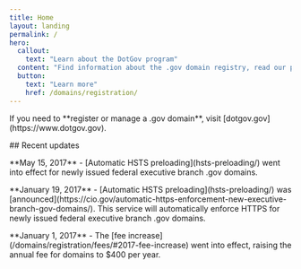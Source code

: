 ```yaml
---
title: Home
layout: landing
permalink: /
hero:
  callout:
    text: "Learn about the DotGov program"
  content: "Find information about the .gov domain registry, read our policies, or download data about .gov domains."
  button:
    text: "Learn more"
    href: /domains/registration/
---
```


<section class="usa-section bg-color-gray-lightest">
  <div class="usa-grid">
<p class="usa-font-lead">If you need to **register or manage a .gov domain**, visit [dotgov.gov](https://www.dotgov.gov).</p>
  </div>
</section>

<section class="usa-section">
  <div class="usa-grid usa-content">
<div class="usa-width-one-third">
## Recent updates
</div>

<div class="usa-width-two-thirds">
<p>**May 15, 2017** - [Automatic HSTS preloading](hsts-preloading/) went into effect for newly issued federal executive branch .gov domains.</p>
<p>**January 19, 2017** - [Automatic HSTS preloading](hsts-preloading/) was [announced](https://cio.gov/automatic-https-enforcement-new-executive-branch-gov-domains/). This service will automatically enforce HTTPS for newly issued federal executive branch .gov domains.</p>
<p>**January 1, 2017** - The [fee increase](/domains/registration/fees/#2017-fee-increase) went into effect, raising the annual fee for domains to $400 per year.</p>
</div>
</div>
</section>
